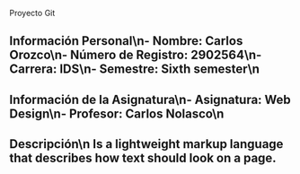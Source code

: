 Proyecto Git
## Información Personal\n- Nombre: Carlos Orozco\n- Número de Registro: 2902564\n- Carrera: IDS\n- Semestre: Sixth semester\n
## Información de la Asignatura\n- Asignatura: Web Design\n- Profesor: Carlos Nolasco\n
## Descripción\n Is a lightweight markup language that describes how text should look on a page. 
